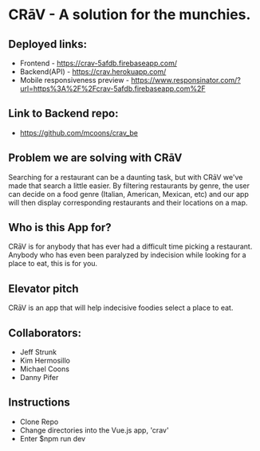 # CRāV - A solution for the munchies.

## Deployed links: 
  - Frontend - https://crav-5afdb.firebaseapp.com/
  - Backend(API) - https://crav.herokuapp.com/
  - Mobile responsiveness preview - https://www.responsinator.com/?url=https%3A%2F%2Fcrav-5afdb.firebaseapp.com%2F

## Link to Backend repo: 
  - https://github.com/mcoons/crav_be


## Problem we are solving with CRāV
  Searching for a restaurant can be a daunting task, but with CRāV we've made that search a little easier. By filtering restaurants by genre, the user can decide on a food genre (Italian, American, Mexican, etc) and our app will then display corresponding restaurants and their locations on a map. 

## Who is this App for?
  CRāV is for anybody that has ever had a difficult time picking a restaurant. Anybody who has even been paralyzed by indecision while looking for a place to eat, this is for you. 

## Elevator pitch
  CRāV is an app that will help indecisive foodies select a place to eat.


## Collaborators:
  - Jeff Strunk
  - Kim Hermosillo 
  - Michael Coons
  - Danny Pifer

## Instructions
  - Clone Repo
  - Change directories into the Vue.js app, 'crav'
  - Enter $npm run dev 


